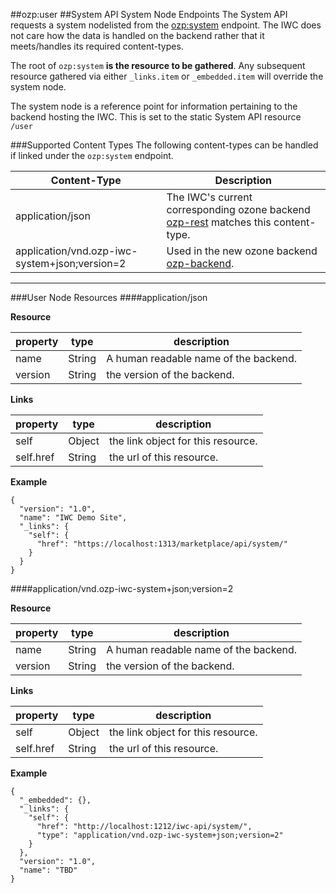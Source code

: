 ##ozp:user
##System API System Node Endpoints
The System API requests a system nodelisted from the [ozp:system](overview.md) endpoint. The IWC does not care
how the data is handled on the backend rather that it meets/handles its required content-types.


The root of `ozp:system` **is the resource to be gathered**. Any subsequent resource gathered via either
`_links.item` or `_embedded.item` will override the system node.

The system node is a reference point for information pertaining to the backend hosting the IWC. This is
set to the static System API resource `/user`

###Supported Content Types
The following content-types can be handled if linked under the `ozp:system` endpoint.

| Content-Type| Description|
|-------------|------------|
|application/json| The IWC's current corresponding ozone backend [ozp-rest](https://github.com/aml-development/ozp-rest) matches this content-type.|
|application/vnd.ozp-iwc-system+json;version=2| Used in the new ozone backend [ozp-backend](https://github.com/ozoneplatform/ozp-backend).|

***
###User Node Resources
####application/json

**Resource**

| property | type    | description                               |
|------------|---------|-------------------------------------------|
| name| String | A human readable name of the backend.            |
| version | String | the version of the backend.       |

**Links**

| property   | type    | description                               |
|------------|---------|-------------------------------------------|
|  self                   | Object  | the link object for this resource.        |
|  self.href              | String  | the url of this resource.                 |

**Example**
```
{
  "version": "1.0",
  "name": "IWC Demo Site",
  "_links": {
    "self": {
      "href": "https://localhost:1313/marketplace/api/system/"
    }
  }
}
```
####application/vnd.ozp-iwc-system+json;version=2

**Resource**

| property | type    | description                               |
|------------|---------|-------------------------------------------|
| name| String | A human readable name of the backend.            |
| version | String | the version of the backend.       |

**Links**

| property   | type    | description                               |
|------------|---------|-------------------------------------------|
|  self                   | Object  | the link object for this resource.        |
|  self.href              | String  | the url of this resource.                 |

**Example**
```
{
  "_embedded": {},
  "_links": {
    "self": {
      "href": "http://localhost:1212/iwc-api/system/",
      "type": "application/vnd.ozp-iwc-system+json;version=2"
    }
  },
  "version": "1.0",
  "name": "TBD"
}
```

